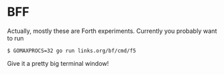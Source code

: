 # BFF

Actually, mostly these are Forth experiments. Currently you probably want to run

```shell
$ GOMAXPROCS=32 go run links.org/bf/cmd/f5
```

Give it a pretty big terminal window!